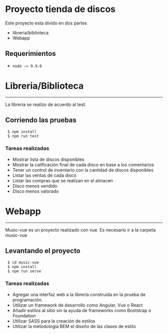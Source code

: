 # Proyecto tienda de discos
Este proyecto esta divido en dos partes
* libreria/biblioteca
* Webapp

## Requerimientos
 * `node ~> 9.9.0`

# Libreria/Biblioteca
----

La libreria se realizo de acuerdo al test.

## Corriendo las pruebas

```
 $ npm install
 $ npm run test
```

### Tareas realizadas

 * Mostrar lista de discos disponibles
 * Mostrar la calificación final de cada disco en base a los comentarios
 * Tener un control de inventario con la cantidad de discos disponibles
 * Listar las ventas de cada disco
 * Listar las compras que se realizan en el almacen
 * Disco menos vendido
 * Disco menos valorado

# Webapp
-----

Music-vue es un proyecto realizado con vue.
Es necesario ir a la carpeta music-vue

## Levantando el proyecto

```
 $ cd music-vue
 $ npm install
 $ npm run serve
```

### Tareas realizadas

 * Agregar una interfaz web a la librería construida en la prueba de programación.
 * Utilizar un framework de desarrollo como Angular, Vue o React
 * Añadir estilos al sitio sin la ayuda de frameworks como Bootstrap o Foundation
 * Utilizar SASS para la creación de estilos
 * Utilizar la metodología BEM el diseño de las clases de estilo